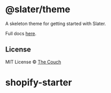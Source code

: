 # @slater/theme
A skeleton theme for getting started with Slater.

Full docs [here](https://github.com/the-couch/slater).

## License
MIT License © [The Couch](https://thecouch.nyc)
# shopify-starter
